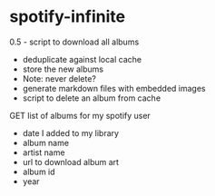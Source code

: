 # spotify-infinite

0.5 - script to download all albums
- deduplicate against local cache
- store the new albums
- Note: never delete?
- generate markdown files with embedded images
- script to delete an album from cache

GET list of albums for my spotify user
- date I added to my library
- album name
- artist name
- url to download album art
- album id
- year
